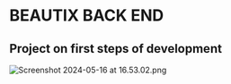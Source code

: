 # BEAUTIX BACK END

## Project on first steps of development




![Screenshot 2024-05-16 at 16.53.02.png](..%2F..%2F..%2F..%2Fvar%2Ffolders%2Fsw%2F0gqtv7yj27n4jtkrlwjm74tc0000gn%2FT%2FTemporaryItems%2FNSIRD_screencaptureui_RC9XjE%2FScreenshot%202024-05-16%20at%2016.53.02.png)